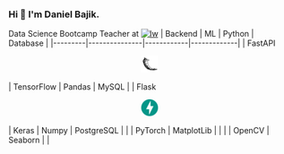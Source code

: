 ### Hi 👋 I'm Daniel Bajik.

Data Science Bootcamp Teacher at <a href="https://www.lewagon.com/" target="_blank"><img src="https://raw.githubusercontent.com/lewagon/fullstack-images/master/uikit/logo.png" alt="lw" width="30" height="30"/></a>
| Backend |   ML          |  Python    |  Database   |
|---------|---------------|------------|-------------|
| FastAPI <p align="center"><img src="https://github.com/devicons/devicon/blob/master/icons/flask/flask-original.svg" alt="Backend1" width="30" height="30"/></p> | TensorFlow    | Pandas     | MySQL       |
| Flask <p align="center"><img src="https://github.com/devicons/devicon/blob/master/icons/fastapi/fastapi-plain.svg" alt="Backend1" width="30" height="30"/></p>   | Keras         | Numpy      | PostgreSQL  | 
|         | PyTorch       | MatplotLib |             |
|         | OpenCV        | Seaborn    |             |

